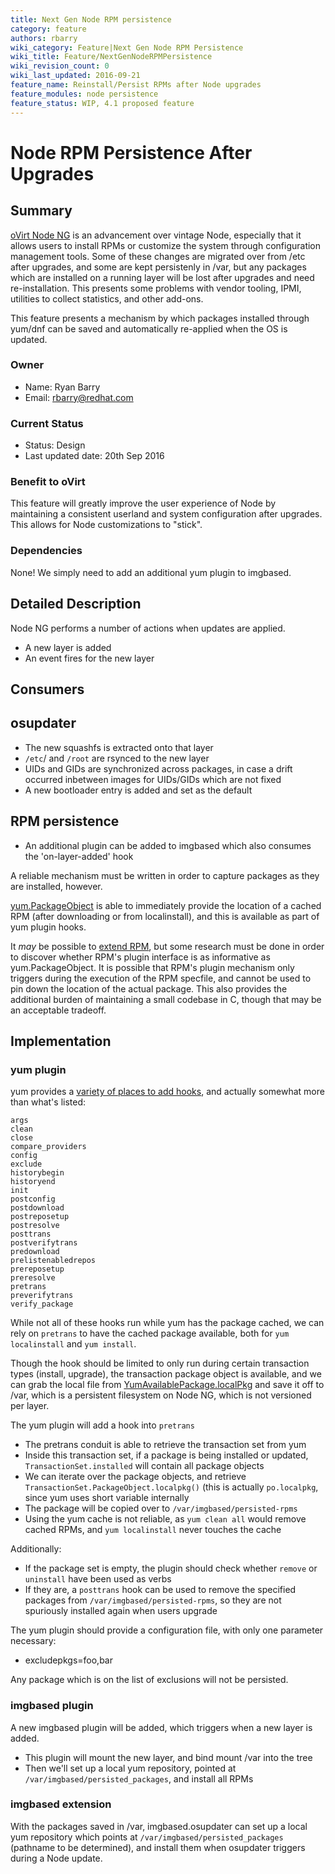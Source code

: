 ```yaml
---
title: Next Gen Node RPM persistence
category: feature
authors: rbarry
wiki_category: Feature|Next Gen Node RPM Persistence
wiki_title: Feature/NextGenNodeRPMPersistence
wiki_revision_count: 0
wiki_last_updated: 2016-09-21
feature_name: Reinstall/Persist RPMs after Node upgrades
feature_modules: node persistence
feature_status: WIP, 4.1 proposed feature
---
```


# Node RPM Persistence After Upgrades

## Summary
[oVirt Node NG](/develop/projects/node/4.0) is an advancement over vintage Node, especially that it allows users to install RPMs or customize the system through configuration management tools. Some of these changes are migrated over from /etc after upgrades, and some are kept persistenly in /var, but any packages which are installed on a running layer will be lost after upgrades and need re-installation. This presents some problems with vendor tooling, IPMI, utilities to collect statistics, and other add-ons.

This feature presents a mechanism by which packages installed through yum/dnf can be saved and automatically re-applied when the OS is updated.

### Owner
* Name: Ryan Barry
* Email: rbarry@redhat.com

### Current Status
* Status: Design
* Last updated date: 20th Sep 2016

### Benefit to oVirt

This feature will greatly improve the user experience of Node by maintaining a consistent userland and system configuration after upgrades. This allows for Node customizations to "stick".

### Dependencies
None! We simply need to add an additional yum plugin to imgbased.

## Detailed Description

Node NG performs a number of actions when updates are applied.

* A new layer is added
* An event fires for the new layer

## Consumers

## osupdater
* The new squashfs is extracted onto that layer
* `/etc`/ and `/root` are rsynced to the new layer
* UIDs and GIDs are synchronized across packages, in case a drift occurred inbetween images for UIDs/GIDs which are not fixed
* A new bootloader entry is added and set as the default

## RPM persistence

* An additional plugin can be added to imgbased which also consumes the 'on-layer-added' hook

A reliable mechanism must be written in order to capture packages as they are installed, however.

[yum.PackageObject](http://yum.baseurl.org/api/yum-3.2.26/yum.packages.PackageObject-class.html) is able to immediately provide the location of a cached RPM (after downloading or from localinstall), and this is available as part of yum plugin hooks.

It _may_ be possible to [extend RPM](http://www.rpm.org/wiki/DevelDocs/Plugins), but some research must be done in order to discover whether RPM's plugin interface is as informative as yum.PackageObject. It is possible that RPM's plugin mechanism only triggers during the execution of the RPM specfile, and cannot be used to pin down the location of the actual package. This also provides the additional burden of maintaining a small codebase in C, though that may be an acceptable tradeoff.

## Implementation

### yum plugin

yum provides a [variety of places to add hooks](http://yum.baseurl.org/wiki/WritingYumPlugins), and actually somewhat more than what's listed:

    args
    clean
    close
    compare_providers
    config
    exclude
    historybegin
    historyend
    init
    postconfig
    postdownload
    postreposetup
    postresolve
    posttrans
    postverifytrans
    predownload
    prelistenabledrepos
    prereposetup
    preresolve
    pretrans
    preverifytrans
    verify_package

While not all of these hooks run while yum has the package cached, we can rely on `pretrans` to have the cached package available, both for `yum localinstall` and `yum install`.

Though the hook should be limited to only run during certain transaction types (install, upgrade), the transaction package object is available, and we can grab the local file from [YumAvailablePackage.localPkg](http://yum.baseurl.org/api/yum/yum/packages.html#yumavailablepackage) and save it off to /var, which is a persistent filesystem on Node NG, which is not versioned per layer.

The yum plugin will add a hook into `pretrans`

* The pretrans conduit is able to retrieve the transaction set from yum
* Inside this transaction set, if a package is being installed or updated, `TransactionSet.installed` will contain all package objects
* We can iterate over the package objects, and retrieve `TransactionSet.PackageObject.localpkg()` (this is actually `po.localpkg`, since yum uses short variable internally
* The package will be copied over to `/var/imgbased/persisted-rpms`
* Using the yum cache is not reliable, as `yum clean all` would remove cached RPMs, and `yum localinstall` never touches the cache

Additionally:

* If the package set is empty, the plugin should check whether `remove` or `uninstall` have been used as verbs
* If they are, a `posttrans` hook can be used to remove the specified packages from `/var/imgbased/persisted-rpms`, so they are not spuriously installed again when users upgrade

The yum plugin should provide a configuration file, with only one parameter necessary:

* excludepkgs=foo,bar

Any package which is on the list of exclusions will not be persisted.



### imgbased plugin

A new imgbased plugin will be added, which triggers when a new layer is added.

* This plugin will mount the new layer, and bind mount /var into the tree
* Then we'll set up a local yum repository, pointed at `/var/imgbased/persisted_packages`, and install all RPMs

### imgbased extension

With the packages saved in /var, imgbased.osupdater can set up a local yum repository which points at `/var/imgbased/persisted_packages` (pathname to be determined), and install them when osupdater triggers during a Node update.
